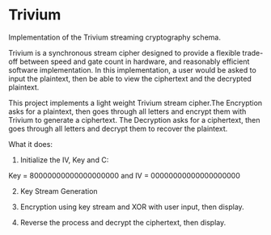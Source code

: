 # Trivium
Implementation of the Trivium streaming cryptography schema.

Trivium is a synchronous stream cipher designed to provide a flexible trade-off between speed and gate count in hardware, and reasonably efficient software implementation. In this implementation, a user would be asked to input the plaintext, then be able to view the ciphertext and the decrypted plaintext.

This project implements a light weight Trivium stream cipher.The Encryption asks for a plaintext, then goes through all letters and encrypt them with Trivium to generate a ciphertext. The Decryption asks for a ciphertext, then goes through all letters and decrypt them to recover the plaintext.

What it does:

1) Initialize the IV, Key and C:

Key = 80000000000000000000 and IV = 00000000000000000000

2) Key Stream Generation

3) Encryption using key stream and XOR with user input, then display.

4) Reverse the process and decrypt the ciphertext, then display.


